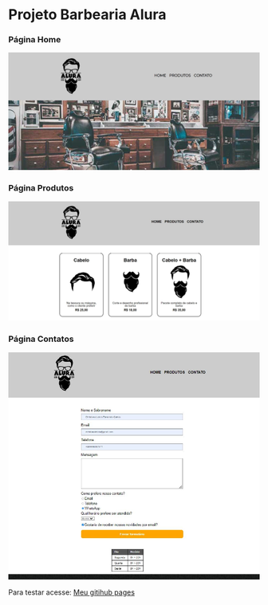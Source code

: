 # Projeto Barbearia Alura 


### Página Home

<p align="center" >
     <img src="https://github.com/christianagomes/projeto-barbearia-alura/blob/main/imagens/home.JPG">
</p>

### Página Produtos

<p align="center" >
     <img src="https://github.com/christianagomes/projeto-barbearia-alura/blob/main/imagens/produtos.JPG">
</p>

### Página Contatos

<p align="center" >
     <img src="https://github.com/christianagomes/projeto-barbearia-alura/blob/main/imagens/contato.JPG">
</p>

Para testar acesse: [Meu gitihub pages](https://christianagomes.github.io/projeto-barbearia-alura/)
